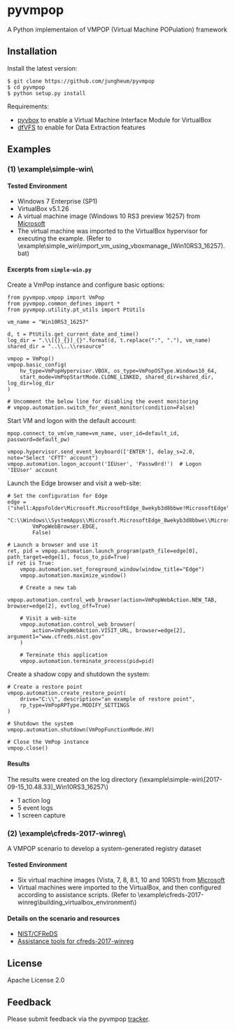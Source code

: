 # pyvmpop

A Python implementaion of VMPOP (Virtual Machine POPulation) framework


## Installation

Install the latest version:

	$ git clone https://github.com/jungheum/pyvmpop
	$ cd pyvmpop
	$ python setup.py install

Requirements:

* [pyvbox](https://github.com/mjdorma/pyvbox) to enable a Virtual Machine Interface Module for VirtualBox
* [dfVFS](https://github.com/log2timeline/dfvfs) to enable for Data Extraction features
	
	
## Examples

### (1) \example\simple-win\

#### Tested Environment
	
* Windows 7 Enterprise (SP1)
* VirtualBox v5.1.26
* A virtual machine image (Windows 10 RS3 preview 16257) from [Microsoft](https://developer.microsoft.com/en-us/microsoft-edge/tools/vms/)
* The virtual machine was imported to the VirtualBox hypervisor for executing the example. (Refer to \example\simple_win\import_vm_using_vboxmanage_(Win10RS3_16257).bat)

#### Excerpts from `simple-win.py`

Create a VmPop instance and configure basic options:

	from pyvmpop.vmpop import VmPop
	from pyvmpop.common_defines import *
	from pyvmpop.utility.pt_utils import PtUtils
	
	vm_name = "Win10RS3_16257"

	d, t = PtUtils.get_current_date_and_time()
	log_dir = ".\\[{}_{}]_{}".format(d, t.replace(":", "."), vm_name)
	shared_dir = "..\\..\\resource"

	vmpop = VmPop()
	vmpop.basic_config(
		hv_type=VmPopHypervisor.VBOX, os_type=VmPopOSType.Windows10_64,
		start_mode=VmPopStartMode.CLONE_LINKED, shared_dir=shared_dir, log_dir=log_dir
	)

	# Uncomment the below line for disabling the event monitoring
	# vmpop.automation.switch_for_event_monitor(condition=False)

Start VM and logon with the default account:
	
	mpop.connect_to_vm(vm_name=vm_name, user_id=default_id, password=default_pw)

	vmpop.hypervisor.send_event_keyboard(['ENTER'], delay_s=2.0, note="Select 'CFTT' account")
	vmpop.automation.logon_account('IEUser', 'Passw0rd!')  # Logon  'IEUser' account

Launch the Edge browser	and visit a web-site:

	# Set the configuration for Edge
	edge = ("shell:AppsFolder\Microsoft.MicrosoftEdge_8wekyb3d8bbwe!MicrosoftEdge",
			"C:\\Windows\\SystemApps\\Microsoft.MicrosoftEdge_8wekyb3d8bbwe\\MicrosoftEdge.exe",
			VmPopWebBrowser.EDGE,
			False)

	# Launch a browser and use it
	ret, pid = vmpop.automation.launch_program(path_file=edge[0], path_target=edge[1], focus_to_pid=True)
	if ret is True:
		vmpop.automation.set_foreground_window(window_title="Edge")
		vmpop.automation.maximize_window()

		# Create a new tab
		vmpop.automation.control_web_browser(action=VmPopWebAction.NEW_TAB, browser=edge[2], evtlog_off=True)

		# Visit a web-site
		vmpop.automation.control_web_browser(
			action=VmPopWebAction.VISIT_URL, browser=edge[2], argument1="www.cfreds.nist.gov"
		)

		# Terminate this application
		vmpop.automation.terminate_process(pid=pid)
	
Create a shadow copy and shutdown the system:

	# Create a restore point
	vmpop.automation.create_restore_point(
		drive="C:\\", description="an example of restore point",
		rp_type=VmPopRPType.MODIFY_SETTINGS
	)

	# Shutdown the system
	vmpop.automation.shutdown(VmPopFunctionMode.HV)

	# Close the VmPop instance
	vmpop.close()
	
#### Results

The results were created on the log directory (\example\simple-win\\[2017-09-15_10.48.33]_Win10RS3_16257\\)

* 1 action log
* 5 event logs
* 1 screen capture

	
### (2) \example\cfreds-2017-winreg\

A VMPOP scenario to develop a system-generated registry dataset

#### Tested Environment
	
* Six virtual machine images (Vista, 7, 8, 8.1, 10 and 10RS1) from [Microsoft](https://developer.microsoft.com/en-us/microsoft-edge/tools/vms/)
* Virtual machines were imported to the VirtualBox, and then configured according to assistance scripts. (Refer to \example\cfreds-2017-winreg\building_virtualbox_environment\\)

#### Details on the scenario and resources

* [NIST/CFReDS](https://www.cfreds.nist.gov)
* [Assistance tools for cfreds-2017-winreg](https://github.com/jungheum/cfreds-2017-winreg)


## License

Apache License 2.0


## Feedback

Please submit feedback via the pyvmpop [tracker](http://github.com/jungheum/pyvmpop/issues).

